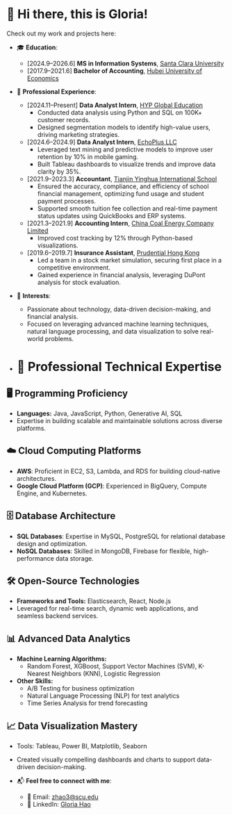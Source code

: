 # 👋 Hi there, this is Gloria!

Check out my work and projects here:
 
- 🎓 **Education**:  
  - [2024.9–2026.6] **MS in Information Systems**, [Santa Clara University](https://www.scu.edu)  
  - [2017.9–2021.6] **Bachelor of Accounting**, [Hubei University of Economics](https://www.hbue.edu.cn)  

- 💼 **Professional Experience**:  
  - [2024.11–Present] **Data Analyst Intern**, [HYP Global Education](https://www.hypglobal.com)  
    - Conducted data analysis using Python and SQL on 100K+ customer records.  
    - Designed segmentation models to identify high-value users, driving marketing strategies.  
  - [2024.6–2024.9] **Data Analyst Intern**, [EchoPlus LLC](https://www.echoplusai.com/)  
    - Leveraged text mining and predictive models to improve user retention by 10% in mobile gaming.  
    - Built Tableau dashboards to visualize trends and improve data clarity by 35%.  
  - [2021.9–2023.3] **Accountant**, [Tianjin Yinghua International School](https://www.tjyh2003.com/) 
    - Ensured the accuracy, compliance, and efficiency of school financial management, optimizing fund usage and student payment processes.  
    - Supported smooth tuition fee collection and real-time payment status updates using QuickBooks and ERP systems.  
  - [2021.3–2021.9] **Accounting Intern**, [China Coal Energy Company Limited](http://www.chinacoalenergy.com)  
    - Improved cost tracking by 12% through Python-based visualizations.  
  - [2019.6–2019.7] **Insurance Assistant**, [Prudential Hong Kong](https://www.prudential.com.hk)  
    - Led a team in a stock market simulation, securing first place in a competitive environment.  
    - Gained experience in financial analysis, leveraging DuPont analysis for stock evaluation.  

- 🌟 **Interests**:  
  - Passionate about technology, data-driven decision-making, and financial analysis.  
  - Focused on leveraging advanced machine learning techniques, natural language processing, and data visualization to solve real-world problems.  

- # 🌟 Professional Technical Expertise

## 🖥️ Programming Proficiency
- **Languages:** Java, JavaScript, Python, Generative AI, SQL
- Expertise in building scalable and maintainable solutions across diverse platforms.

## ☁️ Cloud Computing Platforms
- **AWS**: Proficient in EC2, S3, Lambda, and RDS for building cloud-native architectures.
- **Google Cloud Platform (GCP)**: Experienced in BigQuery, Compute Engine, and Kubernetes.

## 🗄️ Database Architecture
- **SQL Databases**: Expertise in MySQL, PostgreSQL for relational database design and optimization.
- **NoSQL Databases**: Skilled in MongoDB, Firebase for flexible, high-performance data storage.

## 🛠️ Open-Source Technologies
- **Frameworks and Tools:** Elasticsearch, React, Node.js
- Leveraged for real-time search, dynamic web applications, and seamless backend services.

## 📊 Advanced Data Analytics
- **Machine Learning Algorithms:**
  - Random Forest, XGBoost, Support Vector Machines (SVM), K-Nearest Neighbors (KNN), Logistic Regression
- **Other Skills:**
  - A/B Testing for business optimization
  - Natural Language Processing (NLP) for text analytics
  - Time Series Analysis for trend forecasting

## 📈 Data Visualization Mastery
- Tools: Tableau, Power BI, Matplotlib, Seaborn
- Created visually compelling dashboards and charts to support data-driven decision-making.

- 📬 **Feel free to connect with me**:  
  - 📧 Email: [zhao3@scu.edu](mailto:zhao3@scu.edu)  
  - 🔗 LinkedIn: [Gloria Hao](https://www.linkedin.com/in/zhixin-hao-33b85b328)  
 
